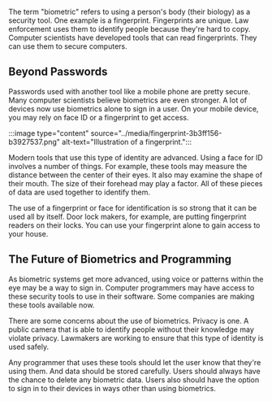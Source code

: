 The term "biometric" refers to using a person's body (their biology) as a security tool. One example is a fingerprint. Fingerprints are unique. Law enforcement uses them to identify people because they're hard to copy. Computer scientists have developed tools that can read fingerprints. They can use them to secure computers.

## Beyond Passwords

Passwords used with another tool like a mobile phone are pretty secure. Many computer scientists believe biometrics are even stronger. A lot of devices now use biometrics alone to sign in a user. On your mobile device, you may rely on face ID or a fingerprint to get access.

:::image type="content" source="../media/fingerprint-3b3ff156-b3927537.png" alt-text="Illustration of a fingerprint.":::


Modern tools that use this type of identity are advanced. Using a face for ID involves a number of things. For example, these tools may measure the distance between the center of their eyes. It also may examine the shape of their mouth. The size of their forehead may play a factor. All of these pieces of data are used together to identify them.

The use of a fingerprint or face for identification is so strong that it can be used all by itself. Door lock makers, for example, are putting fingerprint readers on their locks. You can use your fingerprint alone to gain access to your house.

## The Future of Biometrics and Programming

As biometric systems get more advanced, using voice or patterns within the eye may be a way to sign in. Computer programmers may have access to these security tools to use in their software. Some companies are making these tools available now.

There are some concerns about the use of biometrics. Privacy is one. A public camera that is able to identify people without their knowledge may violate privacy. Lawmakers are working to ensure that this type of identity is used safely.

Any programmer that uses these tools should let the user know that they're using them. And data should be stored carefully. Users should always have the chance to delete any biometric data. Users also should have the option to sign in to their devices in ways other than using biometrics.
